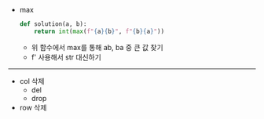 * max
    ```python
    def solution(a, b):
        return int(max(f"{a}{b}", f"{b}{a}"))
    ```
  * 위 함수에서 max를 통해 ab, ba 중 큰 값 찾기
  * f' 사용해서 str 대신하기
---
* col 삭제
  * del
  * drop
* row 삭제